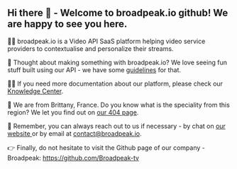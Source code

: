 ## Hi there 👋 - Welcome to broadpeak.io github! We are happy to see you here.



🙋‍♀️ broadpeak.io is a Video API SaaS platform helping video service providers to contextualise and personalize their streams.

🌈 Thought about making something with broadpeak.io? We love seeing fun stuff built using our API - we have some [guidelines](https://www.broadpeak.io/developers/suggest-new-features/) for that.

👩‍💻 If you need more documentation about our platform, please check our [Knowledge Center](https://developers.broadpeak.io).

🍿 We are from Brittany, France. Do you know what is the speciality from this region? We let you find out on [our 404 page](https://www.broadpeak.io/404).

🧙 Remember, you can always reach out to us if necessary - by chat on [our website ](https://broadpeak.io) or by email at contact@broadpeak.io.

👉 Finally, do not hesitate to visit the Github page of our company - Broadpeak: https://github.com/Broadpeak-tv
